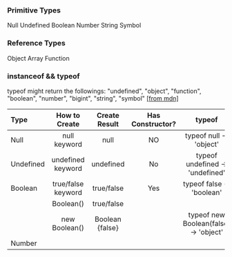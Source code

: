 
### Primitive Types
Null
Undefined
Boolean
Number
String
Symbol

### Reference Types
Object
Array
Function

### instanceof && typeof

typeof might return the followings: "undefined", "object", "function", "boolean", "number", "bigint", "string", "symbol" [[from mdn]](https://developer.mozilla.org/en-US/docs/Web/JavaScript/Reference/Operators/typeof)


| Type      |   How to Create    |  Create Result  | Has Constructor? |                typeof                 | instanceof/prototype |
| :-------- | :----------------: | :-------------: | :--------------: | :-----------------------------------: | :------------------: |
| Null      |    null keyword    |      null       |        NO        |        typeof null -> 'object'        |          NA          |
| Undefined | undefined keyword  |    undefined    |        No        |    typeof undefined -> 'undefined'    |          NA          |
| Boolean   | true/false keyword |   true/false    |       Yes        |       typeof false -> 'boolean'       |          NA          |
|           |     Boolean()      |   true/false    |                  |                                       |          NA          |
|           |   new Boolean()    | Boolean {false} |                  | typeof new Boolean(false) -> 'object' |       Boolean        |
| Number    |                    |                 |                  |                                       |                      |

